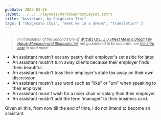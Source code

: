 ```yaml
---
pubDate: 2025-03-26
layout: ../../../layouts/MarkdownPostLayout.astro
title: "Assistant, by Shigesato Itoi"
tags: [ "shigesato itoi", "meet me in a dream", "translation" ]
---
```


> ####
>
> <small>
>
> _my translation of the second story of [夢で会いましょう [Meet Me in a Dream] by Haruki Murakami and Shigesato Itoi](https://www.goodreads.com/en/book/show/31029521-let-s-meet-in-dreams), not guaranteed to be accurate. see [the intro post](/posts/meet-me-in-a-dream/00-intro) to read more!_
>
> </small>


* An assistant mustn't eat any pastry their employer's set aside for later.
* An assistant mustn't turn away clients because their employer finds them beautiful.
* An assistant mustn't toss their employer's stale tea away on their own discression.
* An assistant mustn't use word such as "like" or "um" when speaking to their employer.
* An assistant musn't wish for a nicer chair or salary than their employer.
* An assistant mustn't add the term 'manager' to their business card.

Given all this, from now till the end of time, I do not intend to become an assistant.
